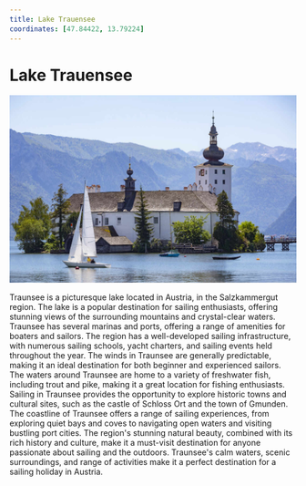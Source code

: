 ```yaml
---
title: Lake Trauensee
coordinates: [47.84422, 13.79224]
---
```

# Lake Trauensee

![Main image](../img/planned/lake-trauensee.jpg)

Traunsee is a picturesque lake located in Austria, in the Salzkammergut region. The lake is a popular destination for sailing enthusiasts, offering stunning views of the surrounding mountains and crystal-clear waters. Traunsee has several marinas and ports, offering a range of amenities for boaters and sailors. The region has a well-developed sailing infrastructure, with numerous sailing schools, yacht charters, and sailing events held throughout the year. The winds in Traunsee are generally predictable, making it an ideal destination for both beginner and experienced sailors. The waters around Traunsee are home to a variety of freshwater fish, including trout and pike, making it a great location for fishing enthusiasts. Sailing in Traunsee provides the opportunity to explore historic towns and cultural sites, such as the castle of Schloss Ort and the town of Gmunden. The coastline of Traunsee offers a range of sailing experiences, from exploring quiet bays and coves to navigating open waters and visiting bustling port cities. The region's stunning natural beauty, combined with its rich history and culture, make it a must-visit destination for anyone passionate about sailing and the outdoors. Traunsee's calm waters, scenic surroundings, and range of activities make it a perfect destination for a sailing holiday in Austria.